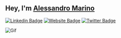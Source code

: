 ## Hey, I'm [Alessandro Marino](https://github.com/alessandromr/)

[![Linkedin Badge](https://img.shields.io/badge/-LinkedIn-0e76a8?style=flat-square&logo=Linkedin&logoColor=white)](https://linkedin.com/in/alessandro-marino-ac)
[![Website Badge](https://img.shields.io/badge/Website-3b5998?style=flat-square&logo=google-chrome&logoColor=white)](https://alessandromarinoac.com/)
[![Twitter Badge](https://img.shields.io/badge/-Twitter-00acee?style=flat-square&logo=Twitter&logoColor=white)](https://twitter.com/alessmarinoac)

![Gif](https://media.giphy.com/media/VIQfHC9jAZbt6ojTdo/giphy.gif)
